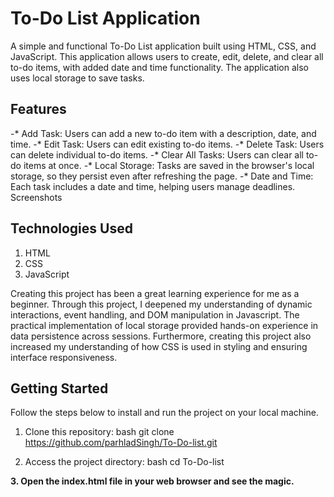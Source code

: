  # To-Do List Application
A simple and functional To-Do List application built using HTML, CSS, and JavaScript. This application allows users to create, edit, delete, and clear all to-do items, with added date and time functionality. The application also uses local storage to save tasks.

## Features
-* Add Task: Users can add a new to-do item with a description, date, and time.
-* Edit Task: Users can edit existing to-do items.
-* Delete Task: Users can delete individual to-do items.
-* Clear All Tasks: Users can clear all to-do items at once.
-* Local Storage: Tasks are saved in the browser's local storage, so they persist even after refreshing the page.
-* Date and Time: Each task includes a date and time, helping users manage deadlines.
Screenshots

## Technologies Used

1. HTML
2. CSS
3. JavaScript

Creating this project has been a great learning experience for me as a beginner. Through this project, I deepened my understanding of dynamic interactions, event handling, and DOM manipulation in Javascript. The practical implementation of local storage provided hands-on experience in data persistence across sessions. Furthermore, creating this project also increased my understanding of how CSS is used in styling and ensuring interface responsiveness.


## Getting Started 

Follow the steps below to install and run the project on your local machine.

1. Clone this repository:
bash
 git clone https://github.com/parhladSingh/To-Do-list.git


2. Access the project directory:
bash
  cd To-Do-list

**3. Open the index.html file in your web browser and see the magic.**
